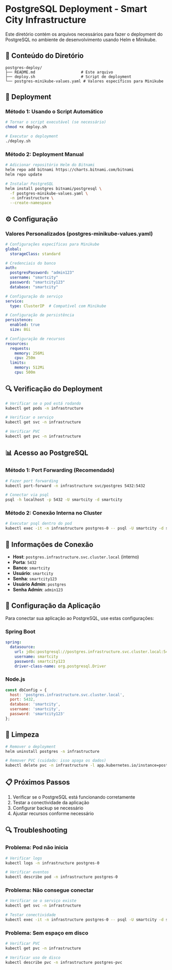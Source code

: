 # PostgreSQL Deployment - Smart City Infrastructure

Este diretório contém os arquivos necessários para fazer o deployment do PostgreSQL no ambiente de desenvolvimento usando Helm e Minikube.

## 📁 Conteúdo do Diretório

```
postgres-deploy/
├── README.md                    # Este arquivo
├── deploy.sh                    # Script de deployment
└── postgres-minikube-values.yaml # Valores específicos para Minikube
```

## 🚀 Deployment

### Método 1: Usando o Script Automático

```bash
# Tornar o script executável (se necessário)
chmod +x deploy.sh

# Executar o deployment
./deploy.sh
```

### Método 2: Deployment Manual

```bash
# Adicionar repositório Helm do Bitnami
helm repo add bitnami https://charts.bitnami.com/bitnami
helm repo update

# Instalar PostgreSQL
helm install postgres bitnami/postgresql \
  -f postgres-minikube-values.yaml \
  -n infrastructure \
  --create-namespace
```

## ⚙️ Configuração

### Valores Personalizados (postgres-minikube-values.yaml)

```yaml
# Configurações específicas para Minikube
global:
  storageClass: standard

# Credenciais do banco
auth:
  postgresPassword: "admin123"
  username: "smartcity"
  password: "smartcity123"
  database: "smartcity"

# Configuração do serviço
service:
  type: ClusterIP  # Compatível com Minikube

# Configuração de persistência
persistence:
  enabled: true
  size: 8Gi

# Configuração de recursos
resources:
  requests:
    memory: 256Mi
    cpu: 250m
  limits:
    memory: 512Mi
    cpu: 500m
```

## 🔍 Verificação do Deployment

```bash
# Verificar se o pod está rodando
kubectl get pods -n infrastructure

# Verificar o serviço
kubectl get svc -n infrastructure

# Verificar PVC
kubectl get pvc -n infrastructure
```

## 📊 Acesso ao PostgreSQL

### Método 1: Port Forwarding (Recomendado)

```bash
# Fazer port forwarding
kubectl port-forward -n infrastructure svc/postgres 5432:5432

# Conectar via psql
psql -h localhost -p 5432 -U smartcity -d smartcity
```

### Método 2: Conexão Interna no Cluster

```bash
# Executar psql dentro do pod
kubectl exec -it -n infrastructure postgres-0 -- psql -U smartcity -d smartcity
```

## 📝 Informações de Conexão

- **Host**: `postgres.infrastructure.svc.cluster.local` (interno)
- **Porta**: `5432`
- **Banco**: `smartcity`
- **Usuário**: `smartcity`
- **Senha**: `smartcity123`
- **Usuário Admin**: `postgres`
- **Senha Admin**: `admin123`

## 🔧 Configuração da Aplicação

Para conectar sua aplicação ao PostgreSQL, use estas configurações:

### Spring Boot
```yaml
spring:
  datasource:
    url: jdbc:postgresql://postgres.infrastructure.svc.cluster.local:5432/smartcity
    username: smartcity
    password: smartcity123
    driver-class-name: org.postgresql.Driver
```

### Node.js
```javascript
const dbConfig = {
  host: 'postgres.infrastructure.svc.cluster.local',
  port: 5432,
  database: 'smartcity',
  username: 'smartcity',
  password: 'smartcity123'
};
```

## 🧹 Limpeza

```bash
# Remover o deployment
helm uninstall postgres -n infrastructure

# Remover PVC (cuidado: isso apaga os dados)
kubectl delete pvc -n infrastructure -l app.kubernetes.io/instance=postgres
```

## 📋 Próximos Passos

1. Verificar se o PostgreSQL está funcionando corretamente
2. Testar a conectividade da aplicação
3. Configurar backup se necessário
4. Ajustar recursos conforme necessário

## 🔍 Troubleshooting

### Problema: Pod não inicia
```bash
# Verificar logs
kubectl logs -n infrastructure postgres-0

# Verificar eventos
kubectl describe pod -n infrastructure postgres-0
```

### Problema: Não consegue conectar
```bash
# Verificar se o serviço existe
kubectl get svc -n infrastructure

# Testar conectividade
kubectl exec -it -n infrastructure postgres-0 -- psql -U smartcity -d smartcity -c "SELECT version();"
```

### Problema: Sem espaço em disco
```bash
# Verificar PVC
kubectl get pvc -n infrastructure

# Verificar uso de disco
kubectl describe pvc -n infrastructure postgres-pvc
```
